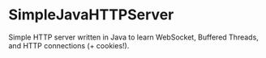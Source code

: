 # SimpleJavaHTTPServer

Simple HTTP server written in Java to learn WebSocket, Buffered Threads, and HTTP connections (+ cookies!).
